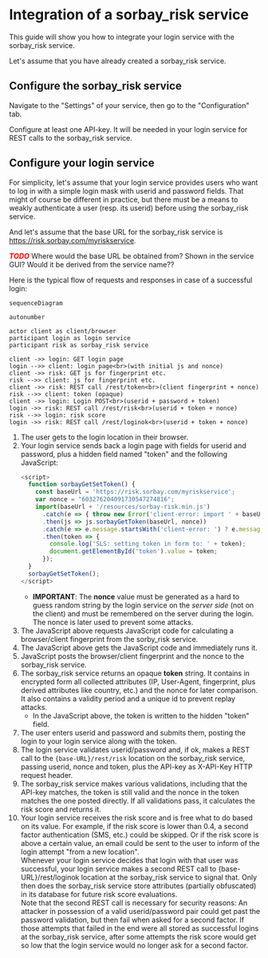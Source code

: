 # Integration of a sorbay_risk service

This guide will show you how to integrate your login service with the sorbay_risk service.

Let's assume that you have already created a sorbay_risk service.

## Configure the sorbay_risk service

Navigate to the "Settings" of your service, then go to the "Configuration" tab.

Configure at least one API-key.
It will be needed in your login service for REST calls to the sorbay_risk service.

## Configure your login service

For simplicity, let's assume that your login service provides users who want to log in
with a simple login mask with userid and password fields.
That might of course be different in practice, but there must be a means to weakly
authenticate a user (resp. its userid) before using the sorbay_risk service.

And let's assume that the base URL for the sorbay_risk service is https://risk.sorbay.com/myriskservice.

<span style="color:red">***TODO***</span> Where would the base URL be obtained from? Shown in the service GUI? Would it be derived from the service name??

Here is the typical flow of requests and responses in case of a successful login:

```mermaid
sequenceDiagram

autonumber

actor client as client/browser
participant login as login service
participant risk as sorbay_risk service

client ->> login: GET login page
login -->> client: login page<br>(with initial js and nonce)
client ->> risk: GET js for fingerprint etc.
risk -->> client: js for fingerprint etc.
client ->> risk: REST call /rest/token<br>(client fingerprint + nonce)
risk -->> client: token (opaque)
client ->> login: Login POST<br>(userid + password + token)
login ->> risk: REST call /rest/risk<br>(userid + token + nonce)
risk -->> login: risk score
login ->> risk: REST call /rest/loginok<br>(userid + token + nonce)
```

1. The user gets to the login location in their browser.
2. Your login service sends back a login page with fields for userid and password, plus a hidden field named "token" and the following JavaScript:<br>
   ```javascript
   <script>
     function sorbayGetSetToken() {
       const baseUrl = 'https://risk.sorbay.com/myriskservice';
       var nonce = "603276204091730547274816";
       import(baseUrl + '/resources/sorbay-risk.min.js')
         .catch(e => { throw new Error('client-error: import ' + baseUrl + '/resources/sorbay-risk.min.js failed: ' + e); })
         .then(js => js.sorbayGetToken(baseUrl, nonce))
         .catch(e => e.message.startsWith('client-error: ') ? e.message : 'client-error: sorbayGetToken() failed: ' + e)
         .then(token => {
           console.log('SLS: setting token in form to: ' + token);
           document.getElementById('token').value = token;
         });
     }
     sorbayGetSetToken();
   </script>
   ```
    - **IMPORTANT**: The **nonce** value must be generated as a hard to guess random string by the login service on the *server side* (not on the client) and must be remembered on the server during the login.
     The nonce is later used to prevent some attacks.
3. The JavaScript above requests JavaScript code for calculating a browser/client fingerprint from the sorby_risk service.
4. The JavaScript above gets the JavaScript code and immediately runs it.
5. JavaScript posts the browser/client fingerprint and the nonce to the sorbay_risk service.
6. The sorbay_risk service returns an opaque **token** string. It contains in encrypted form all collected attributes (IP, User-Agent, fingerprint, plus derived attributes like country, etc.) and the nonce for later comparison. It also contains a validity period and a unique id to prevent replay attacks.
   - In the JavaScript above, the token is written to the hidden "token" field.
7. The user enters userid and password and submits them, posting the login to your login service along with the token.
8. The login service validates userid/password and, if ok, makes a REST call to the `{base-URL}/rest/risk` location on the sorbay_risk service, passing userid, nonce and token, plus the API-key as X-API-Key HTTP request header.
9. The sorbay_risk service makes various validations, including that the API-key matches, the token is still valid and the nonce in the token matches the one posted directly. If all validations pass, it calculates the risk score and returns it.
10. Your login service receives the risk score and is free what to do based on its value. For example, if the risk score is lower than 0.4, a second factor authentication (SMS, etc.) could be skipped. Or if the risk score is above a certain value, an email could be sent to the user to inform of the login attempt "from a new location".<br>
  Whenever your login service decides that login with that user was successful, your login service makes a second REST call to {base-URL}/rest/loginok location at the sorbay_risk service to signal that. Only then does the sorbay_risk service store attributes (partially obfuscated) in its database for future risk score evaluations.<br>
  Note that the second REST call is necessary for security reasons: An attacker in possession of a valid userid/password pair could get past the password validation, but then fail when asked for a second factor. If those attempts that failed in the end were all stored as successful logins at the sorbay_risk service, after some attempts the risk score would get so low that the login service would no longer ask for a second factor.




